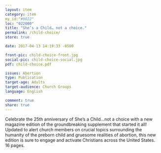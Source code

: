 ```yaml
---
layout: item
category: item
my_id:"#0022"
loc: "022000"
title: "She’s a Child… not a choice."
permalink: /child-choice/
store: true

date: 2017-04-13 14:19:33 -0500

front-pic: child-choice-front.jpg
social-pic: child-choice-social.jpg
pdf: child-choice.pdf

issues: Abortion
type: Publication
target-age: Adults
target-audience: Church Groups
language: English

comment: true
share: true
---
```

Celebrate the 25th anniversary of She’s a Child…not a choice with a new magazine edition of the groundbreaking supplement that started it all! Updated to alert church members on crucial topics surrounding the humanity of the preborn child and gruesome realities of abortion, this new edition is sure to engage and activate Christians across the United States. 16 pages.